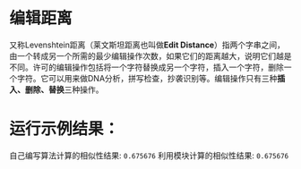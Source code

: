 # 编辑距离
又称Levenshtein距离（莱文斯坦距离也叫做**Edit Distance**）指两个字串之间，由一个转成另一个所需的最少编辑操作次数，如果它们的距离越大，说明它们越是不同。许可的编辑操作包括将一个字符替换成另一个字符，插入一个字符，删除一个字符。它可以用来做DNA分析，拼写检查，抄袭识别等。编辑操作只有三种**插入、删除、替换**三种操作。

# 运行示例结果：
自己编写算法计算的相似性结果: `0.675676`
利用模块计算的相似性结果: `0.675676`
